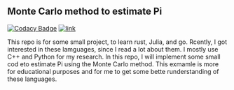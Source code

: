 ## Monte Carlo method to estimate Pi

[![Codacy Badge](https://app.codacy.com/project/badge/Grade/b3f6fa94ac1144d6a9468da4e55b111d)](https://www.codacy.com/gh/diehlpk/monte-carlo-codes/dashboard?utm_source=github.com&amp;utm_medium=referral&amp;utm_content=diehlpk/monte-carlo-codes&amp;utm_campaign=Badge_Grade) [![link](https://circleci.com/gh/diehlpk/monte-carlo-codes/tree/main.svg?style=shield)](https://circleci.com/gh/diehlpk/monte-carlo-codes/tree/main) 

This repo is for some small project, to learn rust, Julia, and go. Rcently, I got interested in these lamguages, 
since I read a lot about them. I mostly use C++ and Python for my research. In this repo, I will implement some 
small cod eto estimate Pi using the Monte Carlo method. This exmamle is more for educational purposes and for me to 
get some bette runderstanding of these languages. 
